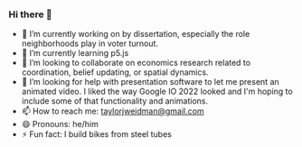 ### Hi there 👋

- 🔭 I’m currently working on by dissertation, especially the role neighborhoods play in voter turnout.
- 🌱 I’m currently learning p5.js
- 👯 I’m looking to collaborate on economics research related to coordination, belief updating, or spatial dynamics.
- 🤔 I’m looking for help with presentation software to let me present an animated video. I liked the way Google IO 2022 looked and I'm hoping to include some of that functionality and animations.
- 📫 How to reach me: taylorjweidman@gmail.com
- 😄 Pronouns: he/him
- ⚡ Fun fact: I build bikes from steel tubes
